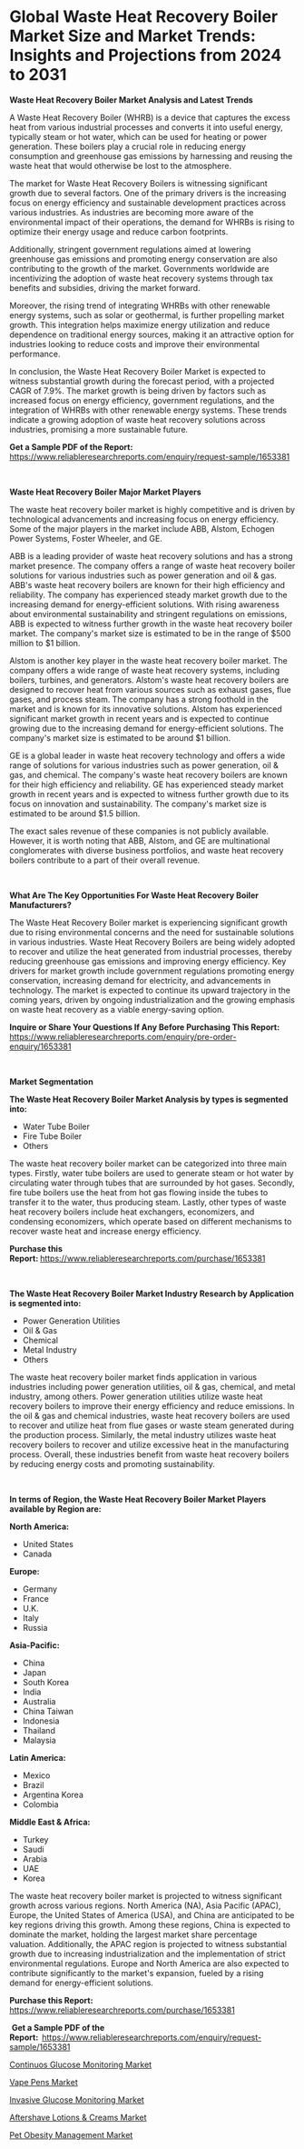 <p><h1>Global Waste Heat Recovery Boiler Market Size and Market Trends: Insights and Projections from 2024 to 2031</h1></p><p><strong>Waste Heat Recovery Boiler Market Analysis and Latest Trends</strong></p>
<p><p>A Waste Heat Recovery Boiler (WHRB) is a device that captures the excess heat from various industrial processes and converts it into useful energy, typically steam or hot water, which can be used for heating or power generation. These boilers play a crucial role in reducing energy consumption and greenhouse gas emissions by harnessing and reusing the waste heat that would otherwise be lost to the atmosphere.</p><p>The market for Waste Heat Recovery Boilers is witnessing significant growth due to several factors. One of the primary drivers is the increasing focus on energy efficiency and sustainable development practices across various industries. As industries are becoming more aware of the environmental impact of their operations, the demand for WHRBs is rising to optimize their energy usage and reduce carbon footprints.</p><p>Additionally, stringent government regulations aimed at lowering greenhouse gas emissions and promoting energy conservation are also contributing to the growth of the market. Governments worldwide are incentivizing the adoption of waste heat recovery systems through tax benefits and subsidies, driving the market forward.</p><p>Moreover, the rising trend of integrating WHRBs with other renewable energy systems, such as solar or geothermal, is further propelling market growth. This integration helps maximize energy utilization and reduce dependence on traditional energy sources, making it an attractive option for industries looking to reduce costs and improve their environmental performance.</p><p>In conclusion, the Waste Heat Recovery Boiler Market is expected to witness substantial growth during the forecast period, with a projected CAGR of 7.9%. The market growth is being driven by factors such as increased focus on energy efficiency, government regulations, and the integration of WHRBs with other renewable energy systems. These trends indicate a growing adoption of waste heat recovery solutions across industries, promising a more sustainable future.</p></p>
<p><strong>Get a Sample PDF of the Report:&nbsp;</strong> <a href="https://www.reliableresearchreports.com/enquiry/request-sample/1653381">https://www.reliableresearchreports.com/enquiry/request-sample/1653381</a></p>
<p>&nbsp;</p>
<p><strong>Waste Heat Recovery Boiler Major Market Players</strong></p>
<p><p>The waste heat recovery boiler market is highly competitive and is driven by technological advancements and increasing focus on energy efficiency. Some of the major players in the market include ABB, Alstom, Echogen Power Systems, Foster Wheeler, and GE.</p><p>ABB is a leading provider of waste heat recovery solutions and has a strong market presence. The company offers a range of waste heat recovery boiler solutions for various industries such as power generation and oil & gas. ABB's waste heat recovery boilers are known for their high efficiency and reliability. The company has experienced steady market growth due to the increasing demand for energy-efficient solutions. With rising awareness about environmental sustainability and stringent regulations on emissions, ABB is expected to witness further growth in the waste heat recovery boiler market. The company's market size is estimated to be in the range of $500 million to $1 billion.</p><p>Alstom is another key player in the waste heat recovery boiler market. The company offers a wide range of waste heat recovery systems, including boilers, turbines, and generators. Alstom's waste heat recovery boilers are designed to recover heat from various sources such as exhaust gases, flue gases, and process steam. The company has a strong foothold in the market and is known for its innovative solutions. Alstom has experienced significant market growth in recent years and is expected to continue growing due to the increasing demand for energy-efficient solutions. The company's market size is estimated to be around $1 billion.</p><p>GE is a global leader in waste heat recovery technology and offers a wide range of solutions for various industries such as power generation, oil & gas, and chemical. The company's waste heat recovery boilers are known for their high efficiency and reliability. GE has experienced steady market growth in recent years and is expected to witness further growth due to its focus on innovation and sustainability. The company's market size is estimated to be around $1.5 billion.</p><p>The exact sales revenue of these companies is not publicly available. However, it is worth noting that ABB, Alstom, and GE are multinational conglomerates with diverse business portfolios, and waste heat recovery boilers contribute to a part of their overall revenue.</p></p>
<p>&nbsp;</p>
<p><strong>What Are The Key Opportunities For Waste Heat Recovery Boiler Manufacturers?</strong></p>
<p><p>The Waste Heat Recovery Boiler market is experiencing significant growth due to rising environmental concerns and the need for sustainable solutions in various industries. Waste Heat Recovery Boilers are being widely adopted to recover and utilize the heat generated from industrial processes, thereby reducing greenhouse gas emissions and improving energy efficiency. Key drivers for market growth include government regulations promoting energy conservation, increasing demand for electricity, and advancements in technology. The market is expected to continue its upward trajectory in the coming years, driven by ongoing industrialization and the growing emphasis on waste heat recovery as a viable energy-saving option.</p></p>
<p><strong>Inquire or Share Your Questions If Any Before Purchasing This Report:</strong> <a href="https://www.reliableresearchreports.com/enquiry/pre-order-enquiry/1653381">https://www.reliableresearchreports.com/enquiry/pre-order-enquiry/1653381</a></p>
<p>&nbsp;</p>
<p><strong>Market Segmentation</strong></p>
<p><strong>The Waste Heat Recovery Boiler Market Analysis by types is segmented into:</strong></p>
<p><ul><li>Water Tube Boiler</li><li>Fire Tube Boiler</li><li>Others</li></ul></p>
<p><p>The waste heat recovery boiler market can be categorized into three main types. Firstly, water tube boilers are used to generate steam or hot water by circulating water through tubes that are surrounded by hot gases. Secondly, fire tube boilers use the heat from hot gas flowing inside the tubes to transfer it to the water, thus producing steam. Lastly, other types of waste heat recovery boilers include heat exchangers, economizers, and condensing economizers, which operate based on different mechanisms to recover waste heat and increase energy efficiency.</p></p>
<p><strong>Purchase this Report:&nbsp;</strong><a href="https://www.reliableresearchreports.com/purchase/1653381">https://www.reliableresearchreports.com/purchase/1653381</a></p>
<p>&nbsp;</p>
<p><strong>The Waste Heat Recovery Boiler Market Industry Research by Application is segmented into:</strong></p>
<p><ul><li>Power Generation Utilities</li><li>Oil & Gas</li><li>Chemical</li><li>Metal Industry</li><li>Others</li></ul></p>
<p><p>The waste heat recovery boiler market finds application in various industries including power generation utilities, oil & gas, chemical, and metal industry, among others. Power generation utilities utilize waste heat recovery boilers to improve their energy efficiency and reduce emissions. In the oil & gas and chemical industries, waste heat recovery boilers are used to recover and utilize heat from flue gases or waste steam generated during the production process. Similarly, the metal industry utilizes waste heat recovery boilers to recover and utilize excessive heat in the manufacturing process. Overall, these industries benefit from waste heat recovery boilers by reducing energy costs and promoting sustainability.</p></p>
<p>&nbsp;</p>
<p><strong>In terms of Region, the Waste Heat Recovery Boiler Market Players available by Region are:</strong></p>
<p>
    <p> <strong> North America: </strong>
        <ul>
            <li>United States</li>
            <li>Canada</li>
        </ul>
        </p> 
    <p> <strong> Europe: </strong>
        <ul>
            <li>Germany</li>
            <li>France</li>
            <li>U.K.</li>
            <li>Italy</li>
            <li>Russia</li>
        </ul>
        </p> 
    <p> <strong> Asia-Pacific: </strong>
        <ul>
            <li>China</li>
            <li>Japan</li>
            <li>South Korea</li>
            <li>India</li>
            <li>Australia</li>
            <li>China Taiwan</li>
            <li>Indonesia</li>
            <li>Thailand</li>
            <li>Malaysia</li>
        </ul>
        </p> 
    <p> <strong> Latin America: </strong>
        <ul>
            <li>Mexico</li>
            <li>Brazil</li>
            <li>Argentina Korea</li>
            <li>Colombia</li>
        </ul>
        </p> 
    <p> <strong> Middle East & Africa: </strong>
        <ul>
            <li>Turkey</li>
            <li>Saudi</li>
            <li>Arabia</li>
            <li>UAE</li>
            <li>Korea</li>
        </ul>
    </p>
    </p>
<p><p>The waste heat recovery boiler market is projected to witness significant growth across various regions. North America (NA), Asia Pacific (APAC), Europe, the United States of America (USA), and China are anticipated to be key regions driving this growth. Among these regions, China is expected to dominate the market, holding the largest market share percentage valuation. Additionally, the APAC region is projected to witness substantial growth due to increasing industrialization and the implementation of strict environmental regulations. Europe and North America are also expected to contribute significantly to the market's expansion, fueled by a rising demand for energy-efficient solutions.</p></p>
<p><strong>Purchase this Report: </strong><a href="https://www.reliableresearchreports.com/purchase/1653381">https://www.reliableresearchreports.com/purchase/1653381</a></p>
<p>&nbsp;<strong>Get a Sample PDF of the Report:&nbsp;&nbsp;</strong><a href="https://www.reliableresearchreports.com/enquiry/request-sample/1653381">https://www.reliableresearchreports.com/enquiry/request-sample/1653381</a></p>
<p><strong></strong></p>
<p><p><a href="https://medium.com/@rosethompson73/continuos-glucose-monitoring-market-trends-and-market-analysis-forecasted-for-period-2023-2030-a5e5fa517dad">Continuos Glucose Monitoring Market</a></p><p><a href="https://www.linkedin.com/pulse/vape-pens-market-size-share-amp-trends-analysis-report-6s1cf?trackingId=fllj3JwAQfOOnjKJgCKvLw%3D%3D">Vape Pens Market</a></p><p><a href="https://medium.com/@rosethompson73/invasive-glucose-monitoring-market-comprehensive-assessment-by-type-application-and-geography-931c4f1e5461">Invasive Glucose Monitoring Market</a></p><p><a href="https://www.linkedin.com/pulse/aftershave-lotions-amp-creams-market-size-growth-outlook-zdyef?trackingId=GDVrkg%2BjTROtfe5pZdf%2BZA%3D%3D">Aftershave Lotions & Creams Market</a></p><p><a href="https://www.linkedin.com/pulse/pet-obesity-management-market-size-reflecting-forecast-till-4xvte?trackingId=X24ETMP9SVaykVQa42iWrg%3D%3D">Pet Obesity Management Market</a></p></p>